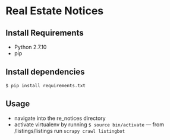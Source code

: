 # Real Estate Notices

## Install Requirements
- Python 2.7.10
- pip

## Install dependencies
`$ pip install requirements.txt`

## Usage
- navigate into the re_notices directory
- activate virtualenv by running
`$ source bin/activate`
— from /listings/listings run
`scrapy crawl listingbot`
